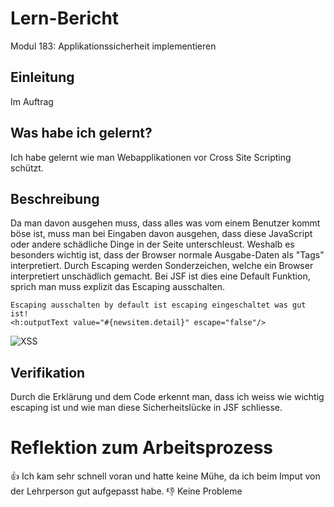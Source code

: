 # Lern-Bericht
Modul 183: Applikationssicherheit implementieren

## Einleitung
Im Auftrag 

## Was habe ich gelernt?
Ich habe gelernt wie man Webapplikationen vor Cross Site Scripting schützt. 

## Beschreibung
Da man davon ausgehen muss, dass alles was vom einem Benutzer kommt böse ist, muss man bei Eingaben davon ausgehen, dass diese JavaScript oder andere schädliche Dinge in der Seite unterschleust.
Weshalb es besonders wichtig ist, dass der Browser normale Ausgabe-Daten als "Tags" interpretiert. 
Durch Escaping werden Sonderzeichen, welche ein Browser interpretiert unschädlich gemacht. 
Bei JSF ist dies eine Default Funktion, sprich man muss explizit das Escaping ausschalten. 

```
Escaping ausschalten by default ist escaping eingeschaltet was gut ist!
<h:outputText value="#{newsitem.detail}" escape="false"/>
```

![XSS](https://user-images.githubusercontent.com/94226346/206925467-ba3441f9-376a-4dd7-a555-91223c889967.jpg)

## Verifikation
Durch die Erklärung und dem Code erkennt man, dass ich weiss wie wichtig escaping ist und wie man diese Sicherheitslücke in JSF schliesse.

# Reflektion zum Arbeitsprozess
👍 Ich kam sehr schnell voran und hatte keine Mühe, da ich beim Imput von der Lehrperson gut aufgepasst habe.
👎 Keine Probleme
